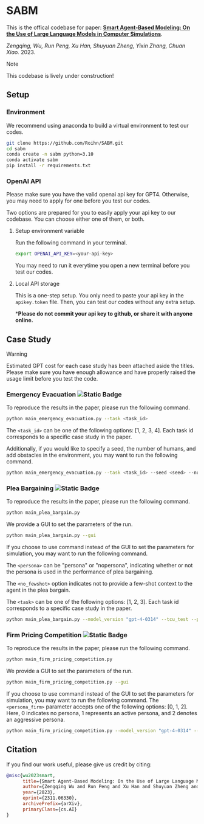 # SABM

This is the offical codebase for paper:
**[Smart Agent-Based Modeling: On the Use of Large Language Models in Computer Simulations](https://arxiv.org/abs/2311.06330)**. 

*Zengqing, Wu, Run Peng, Xu Han, Shuyuan Zheng, Yixin Zhang, Chuan Xiao.* 2023. 

> [!NOTE] 
> This codebase is lively under construction!

## Setup

### Environment

We recommend using anaconda to build a virtual environment to test our codes.

```bash
git clone https://github.com/Roihn/SABM.git
cd sabm
conda create -n sabm python=3.10
conda activate sabm
pip install -r requirements.txt
```

### OpenAI API

Please make sure you have the valid openai api key for GPT4. Otherwise, you may need to apply for one before you test our codes. 

Two options are prepared for you to easily apply your api key to our codebase. You can choose either one of them, or both.

1. Setup environment variable

    Run the following command in your terminal.
    
    ```bash
    export OPENAI_API_KEY=<your-api-key>
    ```
    You may need to run it everytime you open a new terminal before you test our codes.

2. Local API storage
    
    This is a one-step setup. You only need to paste your api key in the `apikey.token` file. Then, you can test our codes without any extra setup.

    ***Please do not commit your api key to github, or share it with anyone online.**

## Case Study

> [!WARNING]
> Estimated GPT cost for each case study has been attached aside the titles. Please make sure you have enough allowance and have properly raised the usage limit before you test the code.

### Emergency Evacuation ![Static Badge](https://img.shields.io/badge/GPT-%2410%2Frun-green)


To reproduce the results in the paper, please run the following command.

```bash
python main_emergency_evacuation.py --task <task_id>
```

The `<task_id>` can be one of the following options: [1, 2, 3, 4]. Each task id corresponds to a specific case study in the paper.

Additionally, if you would like to specify a seed, the number of humans, and add obstacles in the environment, you may want to run the following command.

```bash
python main_emergency_evacuation.py --task <task_id> --seed <seed> --num_humans <num_humans> --need_obstacle
```


### Plea Bargaining ![Static Badge](https://img.shields.io/badge/GPT-%2440%2Frun-green)

To reproduce the results in the paper, please run the following command.

```bash
python main_plea_bargain.py
```

We provide a GUI to set the parameters of the run.

```bash
python main_plea_bargain.py --gui
```

If you choose to use command instead of the GUI to set the parameters for simulation, you may want to run the following command.

The `<persona>` can be "persona" or "nopersona", indicating whether or not the persona is used in the performance of plea bargaining.

The `<no_fewshot>` option indicates not to provide a few-shot context to the agent in the plea bargain.

The `<task>` can be one of the following options: [1, 2, 3]. Each task id corresponds to a specific case study in the paper.

```bash
python main_plea_bargain.py --model_version "gpt-4-0314" --tcu_test --persona "nopersona" --no_fewshot --output_max_tokens 100 --num_agents 1 --task 1
```

### Firm Pricing Competition ![Static Badge](https://img.shields.io/badge/GPT-%24300%2Frun-red)


To reproduce the results in the paper, please run the following command.

```bash
python main_firm_pricing_competition.py
```

We provide a GUI to set the parameters of the run.

```bash
python main_firm_pricing_competition.py --gui
```

If you choose to use command instead of the GUI to set the parameters for simulation, you may want to run the following command.
The `<persona_firm>` parameter accepts one of the following options: [0, 1, 2]. Here, 0 indicates no persona, 1 represents an active persona, and 2 denotes an aggressive persona.

```bash
python main_firm_pricing_competition.py --model_version "gpt-4-0314" --rounds 1000 --output_max_tokens 100 --breakpoint_rounds 20 --persona_firm1 1 --persona_firm2 1 --set_initial_price --cost 2 2 --parameter_a 14 --parameter_d 0.00333333333333 --parameter_beta 0.00666666666666 --initial_price 2 2 --load_data_location "Record-231112-1955-gpt-4-0314" --strategy --has_conversation
```


## Citation

If you find our work useful, please give us credit by citing:

```bibtex
@misc{wu2023smart,
      title={Smart Agent-Based Modeling: On the Use of Large Language Models in Computer Simulations}, 
      author={Zengqing Wu and Run Peng and Xu Han and Shuyuan Zheng and Yixin Zhang and Chuan Xiao},
      year={2023},
      eprint={2311.06330},
      archivePrefix={arXiv},
      primaryClass={cs.AI}
}
```
